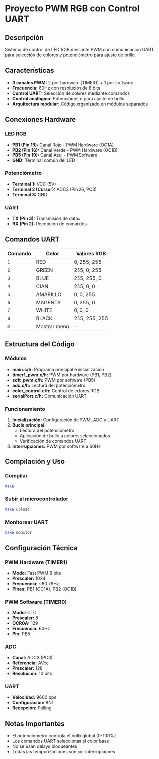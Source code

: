 # Proyecto PWM RGB con Control UART

## Descripción
Sistema de control de LED RGB mediante PWM con comunicación UART para selección de colores y potenciómetro para ajuste de brillo.

## Características
- **3 canales PWM:** 2 por hardware (TIMER1) + 1 por software
- **Frecuencia:** 60Hz con resolución de 8 bits
- **Control UART:** Selección de colores mediante comandos
- **Control analógico:** Potenciómetro para ajuste de brillo
- **Arquitectura modular:** Código organizado en módulos separados

## Conexiones Hardware

### LED RGB
- **PB1 (Pin 15):** Canal Rojo - PWM Hardware (OC1A)
- **PB2 (Pin 16):** Canal Verde - PWM Hardware (OC1B)  
- **PB5 (Pin 19):** Canal Azul - PWM Software
- **GND:** Terminal común del LED

### Potenciómetro
- **Terminal 1:** VCC (5V)
- **Terminal 2 (Cursor):** ADC3 (Pin 26, PC3)
- **Terminal 3:** GND

### UART
- **TX (Pin 3):** Transmisión de datos
- **RX (Pin 2):** Recepción de comandos

## Comandos UART

| Comando | Color | Valores RGB |
|---------|-------|-------------|
| `1` | RED | 0, 255, 255 |
| `2` | GREEN | 255, 0, 255 |
| `3` | BLUE | 255, 255, 0 |
| `4` | CIAN | 255, 0, 0 |
| `5` | AMARILLO | 0, 0, 255 |
| `6` | MAGENTA | 0, 255, 0 |
| `7` | WHITE | 0, 0, 0 |
| `8` | BLACK | 255, 255, 255 |
| `m` | Mostrar menú | - |

## Estructura del Código

### Módulos
- **main.c/h:** Programa principal e inicialización
- **timer1_pwm.c/h:** PWM por hardware (PB1, PB2)
- **soft_pwm.c/h:** PWM por software (PB5)
- **adc.c/h:** Lectura del potenciómetro
- **color_control.c/h:** Control de colores RGB
- **serialPort.c/h:** Comunicación UART

### Funcionamiento
1. **Inicialización:** Configuración de PWM, ADC y UART
2. **Bucle principal:** 
   - Lectura del potenciómetro
   - Aplicación de brillo a colores seleccionados
   - Verificación de comandos UART
3. **Interrupciones:** PWM por software a 60Hz

## Compilación y Uso

### Compilar
```bash
make
```

### Subir al microcontrolador
```bash
make upload
```

### Monitorear UART
```bash
make monitor
```

## Configuración Técnica

### PWM Hardware (TIMER1)
- **Modo:** Fast PWM 8 bits
- **Prescaler:** 1024
- **Frecuencia:** ~60.79Hz
- **Pines:** PB1 (OC1A), PB2 (OC1B)

### PWM Software (TIMER0)
- **Modo:** CTC
- **Prescaler:** 8
- **OCR0A:** 129
- **Frecuencia:** 60Hz
- **Pin:** PB5

### ADC
- **Canal:** ADC3 (PC3)
- **Referencia:** AVcc
- **Prescaler:** 128
- **Resolución:** 10 bits

### UART
- **Velocidad:** 9600 bps
- **Configuración:** 8N1
- **Recepción:** Polling

## Notas Importantes
- El potenciómetro controla el brillo global (0-100%)
- Los comandos UART seleccionan el color base
- No se usan delays bloqueantes
- Todas las temporizaciones son por interrupciones 